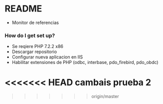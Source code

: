 # README #

* Monitor de referencias

### How do I get set up? ###

* Se reqiere PHP 7.2.2 x86
* Descargar repositorio
* Configurar nueva aplicacion en IIS
* Habilitar extensiones de PHP (odbc, interbase, pdo_firebird, pdo_obdc)

<<<<<<< HEAD
cambais
prueba 2
=======
>>>>>>> origin/master
